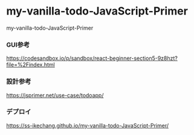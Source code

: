 # my-vanilla-todo-JavaScript-Primer

my-vanilla-todo-JavaScript-Primer

### GUI参考

https://codesandbox.io/p/sandbox/react-beginner-section5-9z8hzt?file=%2Findex.html

### 設計参考

https://jsprimer.net/use-case/todoapp/

### デプロイ

https://ss-ikechang.github.io/my-vanilla-todo-JavaScript-Primer/
